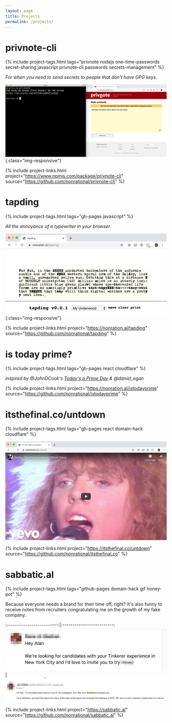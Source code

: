 ```yaml
---
layout: page
title: Projects
permalink: /projects/
---
```


# privnote-cli
{% include project-tags.html tags="privnote nodejs one-time-passwords secret-sharing javascript privnote-cli passwords secrets-management" %}

_For when you need to send secrets to people that don't have GPG keys._

![Tapding](/assets/images/privnote-demo-v1.png){:class="img-responsive"}

{% include project-links.html project="https://www.npmjs.com/package/privnote-cli" source="https://github.com/nonrational/privnote-cli" %}

# tapding
{% include project-tags.html tags="gh-pages javascript" %}

_All the annoyance of a typewriter in your browser._

![Tapding](/assets/images/tapding-demo-v2.png){:class="img-responsive"}

{% include project-links.html project="https://nonration.al/tapding" source="https://github.com/nonrational/tapding" %}

# is today prime?
{% include project-tags.html tags="gh-pages react cloudflare" %}

_inspired by @JohnDCook's [Today's a Prime Day](https://www.johndcook.com/blog/2013/11/29/todays-a-prime-day/) & @daniel_egan_

{% include project-links.html project="https://nonration.al/istodayprime" source="https://github.com/nonrational/istodayprime" %}

# itsthefinal.co/untdown
{% include project-tags.html tags="gh-pages react domain-hack cloudflare" %}

![itsthefinal.co](/assets/images/itsthefinal-co-demo.png)

{% include project-links.html project="https://itsthefinal.co/untdown" source="https://github.com/nonrational/itsthefinal.co" %}

# sabbatic.al
{% include project-tags.html tags="github-pages domain-hack gif honey-pot" %}

Because everyone needs a brand for their time off, right? It's also funny to receive notes from recruiters congratulating me on the growth of my fake company.

:-------------------------:|:-------------------------:
![itsthefinal.co](/assets/images/tinkerer.png) | ![itsthefinal.co](/assets/images/sabbatical_background.png)


{% include project-links.html project="https://sabbatic.al" source="https://github.com/nonrational/sabbatic.al" %}
